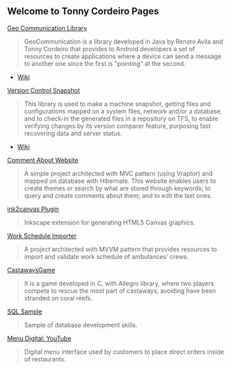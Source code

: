 ## Welcome to Tonny Cordeiro Pages

[Geo Communication Library](https://github.com/tonnycordeiro/GeoCommunicationLibrary)
> GeoCommunication is a library developed in Java by Renato Avila and Tonny Cordeiro that provides to Android developers a set of resources to create applications where a device can send a message to another one since the first is "pointing" at the second.
- [Wiki](https://github.com/tonnycordeiro/GeoCommunicationLibrary/wiki)

[Version Control Snapshot](https://github.com/tonnycordeiro/VersionControlSnapshot)
>This library is used to make a machine snapshot, getting files and configurations mapped on a system files, network and/or a database, and to check-in the generated files in a repository on TFS, to enable verifying changes by its version comparer feature, purposing fast recovering data and server status.
- [Wiki](https://github.com/tonnycordeiro/VersionControlSnapshot/wiki)

[Comment About Website](https://github.com/tonnycordeiro/CommentAboutWebsite)
> A simple project architected with MVC pattern (using Vraptor) and mapped on database with Hibernate. This website enables users to create themes or search by what are stored through keywords; to query and create comments about them; and to edit the last ones.

[ink2canvas Plugin](https://github.com/tonnycordeiro/ink2canvas)
> Inkscape extension for generating HTML5 Canvas graphics.

[Work Schedule Importer](https://github.com/tonnycordeiro/WorkScheduleImporter)
> A project architected with MVVM pattern that provides resources to import and validate work schedule of ambulances' crews.

[CastawaysGame](https://github.com/tonnycordeiro/CastawaysGame)
> It is a game developed in C, with Allegro library, where two players compete to rescue the most part of castaways, avoiding have been stranded on coral reefs.

[SQL Sample](https://github.com/tonnycordeiro/SQL_Sample)
> Sample of database development skills.

[Menu Digital: YouTube](https://www.youtube.com/watch?v=pLLDiW5eZvs)
> Digital menu interface used by customers to place direct orders inside of restaurants.


